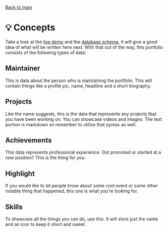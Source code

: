 [Back to main](../README.md)

# 💡 Concepts

Take a look at the [live demo](https://johku.org) and the [database schema](../app/prisma/schema.prisma), it will give a good idea of what will be written here next. With that out of the way, this portfolio consists of the following types of data:

## Maintainer

This is data about the person who is maintaining the portfolio. This will contain things like a profile pic, name, headline and a short biography.

## Projects

Like the name suggests, this is the data that represents any projects that you have been working on. You can showcase videos and images. The text portion is markdown so remember to utilize that syntax as well.

## Achievements

This data represents professional experience. Got promoted or started at a new position? This is the thing for you.

## Highlight

If you would like to let people know about some cool event or some other notable thing that happened, this one is what you're looking for.

## Skills

To showcase all the things you can do, use this. It will store just the name and an icon to keep it short and sweet.
